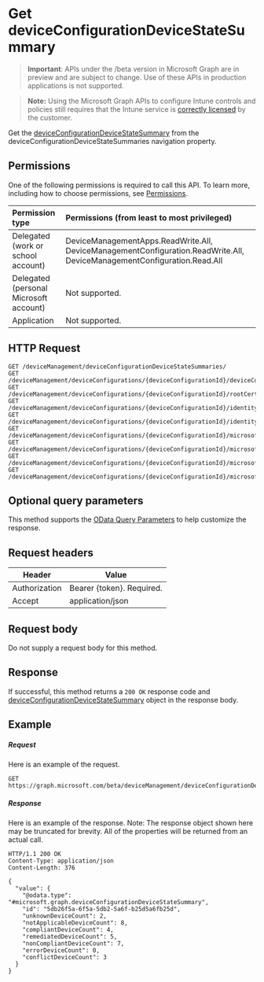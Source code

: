 ﻿# Get deviceConfigurationDeviceStateSummary

> **Important**: APIs under the /beta version in Microsoft Graph are in preview and are subject to change. Use of these APIs in production applications is not supported.

> **Note:** Using the Microsoft Graph APIs to configure Intune controls and policies still requires that the Intune service is [correctly licensed](https://go.microsoft.com/fwlink/?linkid=839381) by the customer.

Get the [deviceConfigurationDeviceStateSummary](../resources/intune_deviceconfig_deviceconfigurationdevicestatesummary.md) from the deviceConfigurationDeviceStateSummaries navigation property.
## Permissions
One of the following permissions is required to call this API. To learn more, including how to choose permissions, see [Permissions](../../../concepts/permissions_reference.md).

|Permission type      | Permissions (from least to most privileged)              | 
|:--------------------|:---------------------------------------------------------| 
|Delegated (work or school account) | DeviceManagementApps.ReadWrite.All, DeviceManagementConfiguration.ReadWrite.All, DeviceManagementConfiguration.Read.All    | 
|Delegated (personal Microsoft account) | Not supported.    | 
|Application | Not supported. | 

## HTTP Request
<!-- {
  "blockType": "ignored"
}
-->
```http
GET /deviceManagement/deviceConfigurationDeviceStateSummaries/
GET /deviceManagement/deviceConfigurations/{deviceConfigurationId}/deviceConfigurationDeviceStateSummaries/
GET /deviceManagement/deviceConfigurations/{deviceConfigurationId}/rootCertificate//deviceConfigurationDeviceStateSummaries/
GET /deviceManagement/deviceConfigurations/{deviceConfigurationId}/identityCertificate//deviceConfigurationDeviceStateSummaries/
GET /deviceManagement/deviceConfigurations/{deviceConfigurationId}/identityCertificate//rootCertificate//deviceConfigurationDeviceStateSummaries/
GET /deviceManagement/deviceConfigurations/{deviceConfigurationId}/microsoft.graph.iosScepCertificateProfile/rootCertificate//deviceConfigurationDeviceStateSummaries/
GET /deviceManagement/deviceConfigurations/{deviceConfigurationId}/microsoft.graph.macOSScepCertificateProfile/rootCertificate//deviceConfigurationDeviceStateSummaries/
GET /deviceManagement/deviceConfigurations/{deviceConfigurationId}/microsoft.graph.windows81SCEPCertificateProfile/rootCertificate//deviceConfigurationDeviceStateSummaries/
GET /deviceManagement/deviceConfigurations/{deviceConfigurationId}/microsoft.graph.windowsPhone81VpnConfiguration/identityCertificate//deviceConfigurationDeviceStateSummaries/
```

## Optional query parameters
This method supports the [OData Query Parameters](http://graph.microsoft.io/docs/overview/query_parameters) to help customize the response.
## Request headers
|Header|Value|
|---|---|
|Authorization|Bearer {token}. Required.|
|Accept|application/json|

## Request body
Do not supply a request body for this method.

## Response

If successful, this method returns a `200 OK` response code and [deviceConfigurationDeviceStateSummary](../resources/intune_deviceconfig_deviceconfigurationdevicestatesummary.md) object in the response body.

## Example

##### Request

Here is an example of the request.
```http
GET https://graph.microsoft.com/beta/deviceManagement/deviceConfigurationDeviceStateSummaries/
```

##### Response

Here is an example of the response. Note: The response object shown here may be truncated for brevity. All of the properties will be returned from an actual call.
```http
HTTP/1.1 200 OK
Content-Type: application/json
Content-Length: 376

{
  "value": {
    "@odata.type": "#microsoft.graph.deviceConfigurationDeviceStateSummary",
    "id": "5db26f5a-6f5a-5db2-5a6f-b25d5a6fb25d",
    "unknownDeviceCount": 2,
    "notApplicableDeviceCount": 8,
    "compliantDeviceCount": 4,
    "remediatedDeviceCount": 5,
    "nonCompliantDeviceCount": 7,
    "errorDeviceCount": 0,
    "conflictDeviceCount": 3
  }
}
```



